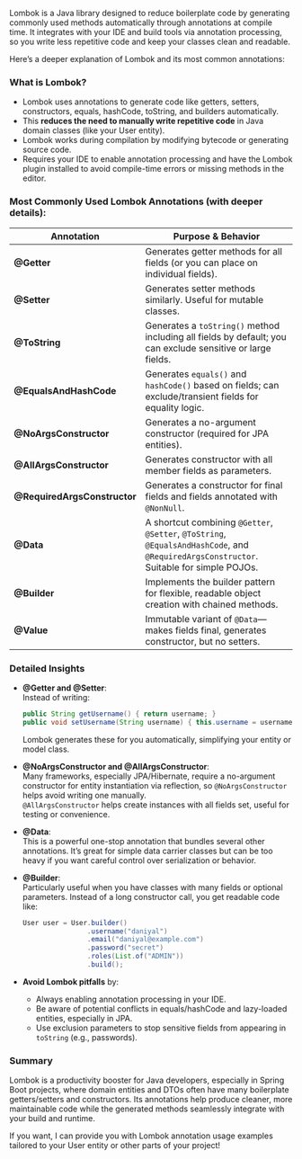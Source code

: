 Lombok is a Java library designed to reduce boilerplate code by generating commonly used methods automatically through annotations at compile time. It integrates with your IDE and build tools via annotation processing, so you write less repetitive code and keep your classes clean and readable.

Here’s a deeper explanation of Lombok and its most common annotations:

### What is Lombok?
- Lombok uses annotations to generate code like getters, setters, constructors, equals, hashCode, toString, and builders automatically.
- This **reduces the need to manually write repetitive code** in Java domain classes (like your User entity).
- Lombok works during compilation by modifying bytecode or generating source code.
- Requires your IDE to enable annotation processing and have the Lombok plugin installed to avoid compile-time errors or missing methods in the editor.

### Most Commonly Used Lombok Annotations (with deeper details):

| Annotation             | Purpose & Behavior                                                                                       |
|------------------------|--------------------------------------------------------------------------------------------------------|
| **@Getter**            | Generates getter methods for all fields (or you can place on individual fields).                        |
| **@Setter**            | Generates setter methods similarly. Useful for mutable classes.                                        |
| **@ToString**          | Generates a `toString()` method including all fields by default; you can exclude sensitive or large fields. |
| **@EqualsAndHashCode** | Generates `equals()` and `hashCode()` based on fields; can exclude/transient fields for equality logic. |
| **@NoArgsConstructor** | Generates a no-argument constructor (required for JPA entities).                                       |
| **@AllArgsConstructor** | Generates constructor with all member fields as parameters.                                           |
| **@RequiredArgsConstructor** | Generates a constructor for final fields and fields annotated with `@NonNull`.                      |
| **@Data**               | A shortcut combining `@Getter`, `@Setter`, `@ToString`, `@EqualsAndHashCode`, and `@RequiredArgsConstructor`. Suitable for simple POJOs. |
| **@Builder**            | Implements the builder pattern for flexible, readable object creation with chained methods.           |
| **@Value**              | Immutable variant of `@Data`—makes fields final, generates constructor, but no setters.                |

### Detailed Insights

- **@Getter and @Setter**:  
  Instead of writing:

  ```java
  public String getUsername() { return username; }
  public void setUsername(String username) { this.username = username; }
  ```

  Lombok generates these for you automatically, simplifying your entity or model class.

- **@NoArgsConstructor and @AllArgsConstructor**:  
  Many frameworks, especially JPA/Hibernate, require a no-argument constructor for entity instantiation via reflection, so `@NoArgsConstructor` helps avoid writing one manually.  
  `@AllArgsConstructor` helps create instances with all fields set, useful for testing or convenience.

- **@Data**:  
  This is a powerful one-stop annotation that bundles several other annotations. It’s great for simple data carrier classes but can be too heavy if you want careful control over serialization or behavior.

- **@Builder**:  
  Particularly useful when you have classes with many fields or optional parameters. Instead of a long constructor call, you get readable code like:

  ```java
  User user = User.builder()
                  .username("daniyal")
                  .email("daniyal@example.com")
                  .password("secret")
                  .roles(List.of("ADMIN"))
                  .build();
  ```

- **Avoid Lombok pitfalls** by:
    - Always enabling annotation processing in your IDE.
    - Be aware of potential conflicts in equals/hashCode and lazy-loaded entities, especially in JPA.
    - Use exclusion parameters to stop sensitive fields from appearing in `toString` (e.g., passwords).

### Summary

Lombok is a productivity booster for Java developers, especially in Spring Boot projects, where domain entities and DTOs often have many boilerplate getters/setters and constructors. Its annotations help produce cleaner, more maintainable code while the generated methods seamlessly integrate with your build and runtime.

If you want, I can provide you with Lombok annotation usage examples tailored to your User entity or other parts of your project!